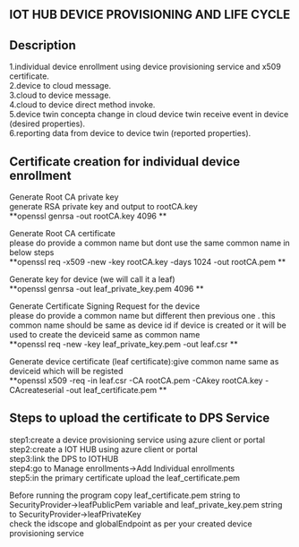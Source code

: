 
IOT HUB DEVICE PROVISIONING AND LIFE CYCLE
---------------------------------------------

Description
-------------
1.individual device enrollment using device provisioning service and x509 certificate.  
2.device to cloud message.  
3.cloud to device message.  
4.cloud to device direct method invoke.  
5.device twin concepta change in cloud device twin receive event in device (desired properties).  
6.reporting data from device to device twin (reported properties).    


Certificate creation for individual device enrollment
-------------------------------------------------------

Generate Root CA private key  
generate RSA  private key and output to rootCA.key   
**openssl genrsa -out rootCA.key 4096 **   

Generate Root CA certificate  
please do provide a common name but dont use the same common name in below steps  
**openssl req -x509 -new -key rootCA.key -days 1024 -out rootCA.pem  **
  

Generate key for device (we will call it a leaf)  
**openssl genrsa -out leaf_private_key.pem 4096  **
 
Generate Certificate Signing Request for the device  
please do provide a common name but different then previous one . this common name should be same as device id if device is 
created or it will be used to create the deviceid same as common name  
**openssl req -new -key leaf_private_key.pem -out leaf.csr  **
  
Generate device certificate (leaf certificate):give common name same as deviceid which will be registed  
**openssl x509 -req -in leaf.csr -CA rootCA.pem -CAkey rootCA.key -CAcreateserial -out leaf_certificate.pem  **
  


Steps to upload the certificate to DPS Service
---------------------------------------------------
step1:create a device provisioning service using azure client or portal   
step2:create a IOT HUB using azure client or portal  
step3:link the DPS to IOTHUB   
step4:go to Manage enrollments->Add Individual enrollments   
step5:in the primary certificate upload the leaf_certificate.pem   


Before running the program copy  leaf_certificate.pem string to SecurityProvider->leafPublicPem variable and leaf_private_key.pem string to  SecurityProvider->leafPrivateKey  
check the idscope and globalEndpoint as per your created device provisioning service
